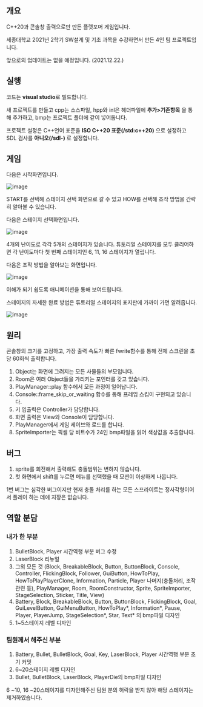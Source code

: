 ## 개요

C++20과 콘솔창 출력으로만 만든 플랫포머 게임입니다.

세종대학교 2021년 2학기 SW설계 및 기초 과목을 수강하면서 만든 4인 팀 프로젝트입니다.

앞으로의 업데이트는 없을 예정입니다. (2021.12.22.)

## 실행

코드는 **visual studio**로 빌드합니다.

새 프로젝트를 만들고 cpp는 소스파일, hpp와 inl은 헤더파일에 **추가>기존항목** 을 통해 추가하고, bmp는 프로젝트 폴더에 같이 넣어둡니다.

프로젝트 설정은 C++언어 표준을 **ISO C++20 표준(/std:c++20)** 으로 설정하고 SDL 검사를 **아니오(/sdl-)** 로 설정합니다.

## 게임

다음은 시작화면입니다.

![image](https://user-images.githubusercontent.com/63408412/147127283-f77a3257-da90-46f3-8651-22c4fa6796ae.png)

START를 선택해 스테이지 선택 화면으로 갈 수 있고 HOW를 선택해 조작 방법을 간략히 알아볼 수 있습니다.

다음은 스테이지 선택화면입니다.

![image](https://user-images.githubusercontent.com/63408412/146978418-0681d3dd-15f2-460c-85bb-81551c7291ef.png)

4개의 난이도로 각각 5개의 스테이지가 있습니다. 튜토리얼 스테이지를 모두 클리어하면 각 난이도마다 첫 번째 스테이지인 6, 11, 16 스테이지가 열립니다.

다음은 조작 방법을 알아보는 화면입니다.

![image](https://user-images.githubusercontent.com/63408412/147127389-37bf1df3-c58a-490c-a2f8-c9e8cf8b08ea.png)

이해가 되기 쉽도록 애니메이션을 통해 보여드립니다.

스테이지의 자세한 완료 방법은 튜토리얼 스테이지의 표지판에 가까이 가면 알려줍니다.

![image](https://user-images.githubusercontent.com/63408412/146978994-eb94f542-4f2d-44d1-afcd-3ec8c56423a1.png)

## 원리

콘솔창의 크기를 고정하고, 가장 출력 속도가 빠른 fwrite함수를 통해 전체 스크린을 초당 60회씩 출력합니다.

1. Object는 화면에 그려지는 모든 사물들의 부모입니다.
2. Room은 여러 Object들을 가리키는 포인터를 갖고 있습니다.
3. PlayManager::play 함수에서 모든 과정이 일어납니다.
4. Console::frame_skip_or_waiting 함수를 통해 프레임 스킵이 구현되고 있습니다.
5. 키 입출력은 Controller가 담당합니다.
6. 화면 출력은 View와 Console이 담당합니다.
7. PlayManager에서 게임 세이브와 로드를 합니다.
8. SpriteImporter는 픽셀 당 비트수가 24인 bmp파일을 읽어 색상값을 추출합니다.

## 버그

1. sprite를 회전해서 출력해도 충돌범위는 변하지 않습니다.
2. 첫 화면에서 shift를 누르면 메뉴를 선택했을 때 모션이 이상하게 나옵니다.

1번 버그는 심각한 버그이지만 현재 충돌 처리를 하는 모든 스프라이트는 정사각형이어서 플레이 하는 데에 지장은 없습니다.

## 역할 분담

### 내가 한 부분

1. BulletBlock, Player 시간역행 부분 버그 수정
2. LaserBlock 리뉴얼
3. 그외 모든 것 (Block, BreakableBlock, Button, ButtonBlock, Console, Controller, FlickingBlock, Follower, GuiButton, HowToPlay, HowToPlayPlayerClone, Information, Particle, Player 나머지(충돌처리, 조작 관련 등), PlayManager, Room, RoomConstructor, Sprite, SpriteImporter, StageSelection, Sticker, Title, View)
4. Battery, Block, BreakableBlock, Button, ButtonBlock, FlickingBlock, Goal, GuiLevelButton, GuiMenuButton, HowToPlay*, Information*, Pause, Player, PlayerJump, StageSelection*, Star, Text* 의 bmp파일 디자인
5. 1~5스테이지 레벨 디자인

### 팀원께서 해주신 부분

1. Battery, Bullet, BulletBlock, Goal, Key, LaserBlock, Player 시간역행 부분 초기 커밋
2. 6~20스테이지 레벨 디자인
3. Bullet, BulletBlock, LaserBlock, PlayerDie의 bmp파일 디자인

6 ~10, 16 ~20스테이지를 디자인해주신 팀원 분의 허락을 받지 않아 해당 스테이지는 제거하였습니다.
